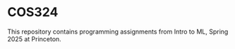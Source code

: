 # COS324

This repository contains programming assignments from Intro to ML, Spring 2025 at Princeton.
